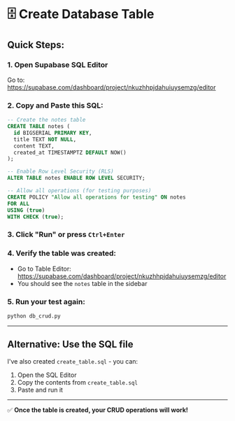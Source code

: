 # 🗄️ Create Database Table

## Quick Steps:

### 1. Open Supabase SQL Editor

Go to: https://supabase.com/dashboard/project/nkuzhhpjdahuiuysemzg/editor

### 2. Copy and Paste this SQL:

```sql
-- Create the notes table
CREATE TABLE notes (
  id BIGSERIAL PRIMARY KEY,
  title TEXT NOT NULL,
  content TEXT,
  created_at TIMESTAMPTZ DEFAULT NOW()
);

-- Enable Row Level Security (RLS)
ALTER TABLE notes ENABLE ROW LEVEL SECURITY;

-- Allow all operations (for testing purposes)
CREATE POLICY "Allow all operations for testing" ON notes
FOR ALL
USING (true)
WITH CHECK (true);
```

### 3. Click "Run" or press `Ctrl+Enter`

### 4. Verify the table was created:

- Go to Table Editor: https://supabase.com/dashboard/project/nkuzhhpjdahuiuysemzg/editor
- You should see the `notes` table in the sidebar

### 5. Run your test again:

```bash
python db_crud.py
```

---

## Alternative: Use the SQL file

I've also created `create_table.sql` - you can:

1. Open the SQL Editor
2. Copy the contents from `create_table.sql`
3. Paste and run it

---

✅ **Once the table is created, your CRUD operations will work!**
